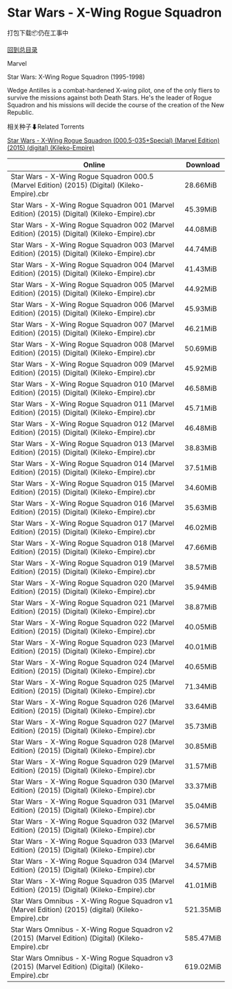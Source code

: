 # Star Wars - X-Wing Rogue Squadron

打包下载📦仍在工事中

[回到总目录](/Catalogs.md)

Marvel

Star Wars: X-Wing Rogue Squadron (1995-1998)

Wedge Antilles is a combat-hardened X-wing pilot, one of the only fliers to survive the missions against both Death Stars. He's the leader of Rogue Squadron and his missions will decide the course of the creation of the New Republic.





相关种子⬇Related Torrents

[Star Wars - X-Wing Rogue Squadron (000.5-035+Special) (Marvel Edition) (2015) (digital) (Kileko-Empire)](https://github.com/alicewish/markdown/blob/master/torrent/Star-Wars---X-Wing-Rogue-Squadron--000-5-035-Special---Marvel-Edition---2015---digital---Kileko-Empire.md)

Online | Download
--- | ---
Star Wars - X-Wing Rogue Squadron 000.5 (Marvel Edition) (2015) (Digital) (Kileko-Empire).cbr | 28.66MiB
Star Wars - X-Wing Rogue Squadron 001 (Marvel Edition) (2015) (Digital) (Kileko-Empire).cbr | 45.39MiB
Star Wars - X-Wing Rogue Squadron 002 (Marvel Edition) (2015) (Digital) (Kileko-Empire).cbr | 44.08MiB
Star Wars - X-Wing Rogue Squadron 003 (Marvel Edition) (2015) (Digital) (Kileko-Empire).cbr | 44.74MiB
Star Wars - X-Wing Rogue Squadron 004 (Marvel Edition) (2015) (Digital) (Kileko-Empire).cbr | 41.43MiB
Star Wars - X-Wing Rogue Squadron 005 (Marvel Edition) (2015) (Digital) (Kileko-Empire).cbr | 44.92MiB
Star Wars - X-Wing Rogue Squadron 006 (Marvel Edition) (2015) (Digital) (Kileko-Empire).cbr | 45.93MiB
Star Wars - X-Wing Rogue Squadron 007 (Marvel Edition) (2015) (Digital) (Kileko-Empire).cbr | 46.21MiB
Star Wars - X-Wing Rogue Squadron 008 (Marvel Edition) (2015) (Digital) (Kileko-Empire).cbr | 50.69MiB
Star Wars - X-Wing Rogue Squadron 009 (Marvel Edition) (2015) (Digital) (Kileko-Empire).cbr | 45.92MiB
Star Wars - X-Wing Rogue Squadron 010 (Marvel Edition) (2015) (Digital) (Kileko-Empire).cbr | 46.58MiB
Star Wars - X-Wing Rogue Squadron 011 (Marvel Edition) (2015) (Digital) (Kileko-Empire).cbr | 45.71MiB
Star Wars - X-Wing Rogue Squadron 012 (Marvel Edition) (2015) (Digital) (Kileko-Empire).cbr | 46.48MiB
Star Wars - X-Wing Rogue Squadron 013 (Marvel Edition) (2015) (Digital) (Kileko-Empire).cbr | 38.83MiB
Star Wars - X-Wing Rogue Squadron 014 (Marvel Edition) (2015) (Digital) (Kileko-Empire).cbr | 37.51MiB
Star Wars - X-Wing Rogue Squadron 015 (Marvel Edition) (2015) (Digital) (Kileko-Empire).cbr | 34.60MiB
Star Wars - X-Wing Rogue Squadron 016 (Marvel Edition) (2015) (Digital) (Kileko-Empire).cbr | 35.63MiB
Star Wars - X-Wing Rogue Squadron 017 (Marvel Edition) (2015) (Digital) (Kileko-Empire).cbr | 46.02MiB
Star Wars - X-Wing Rogue Squadron 018 (Marvel Edition) (2015) (Digital) (Kileko-Empire).cbr | 47.66MiB
Star Wars - X-Wing Rogue Squadron 019 (Marvel Edition) (2015) (Digital) (Kileko-Empire).cbr | 38.57MiB
Star Wars - X-Wing Rogue Squadron 020 (Marvel Edition) (2015) (Digital) (Kileko-Empire).cbr | 35.94MiB
Star Wars - X-Wing Rogue Squadron 021 (Marvel Edition) (2015) (Digital) (Kileko-Empire).cbr | 38.87MiB
Star Wars - X-Wing Rogue Squadron 022 (Marvel Edition) (2015) (Digital) (Kileko-Empire).cbr | 40.05MiB
Star Wars - X-Wing Rogue Squadron 023 (Marvel Edition) (2015) (Digital) (Kileko-Empire).cbr | 40.01MiB
Star Wars - X-Wing Rogue Squadron 024 (Marvel Edition) (2015) (Digital) (Kileko-Empire).cbr | 40.65MiB
Star Wars - X-Wing Rogue Squadron 025 (Marvel Edition) (2015) (Digital) (Kileko-Empire).cbr | 71.34MiB
Star Wars - X-Wing Rogue Squadron 026 (Marvel Edition) (2015) (Digital) (Kileko-Empire).cbr | 33.64MiB
Star Wars - X-Wing Rogue Squadron 027 (Marvel Edition) (2015) (Digital) (Kileko-Empire).cbr | 35.73MiB
Star Wars - X-Wing Rogue Squadron 028 (Marvel Edition) (2015) (Digital) (Kileko-Empire).cbr | 30.85MiB
Star Wars - X-Wing Rogue Squadron 029 (Marvel Edition) (2015) (Digital) (Kileko-Empire).cbr | 31.57MiB
Star Wars - X-Wing Rogue Squadron 030 (Marvel Edition) (2015) (Digital) (Kileko-Empire).cbr | 33.37MiB
Star Wars - X-Wing Rogue Squadron 031 (Marvel Edition) (2015) (Digital) (Kileko-Empire).cbr | 35.04MiB
Star Wars - X-Wing Rogue Squadron 032 (Marvel Edition) (2015) (Digital) (Kileko-Empire).cbr | 36.57MiB
Star Wars - X-Wing Rogue Squadron 033 (Marvel Edition) (2015) (Digital) (Kileko-Empire).cbr | 36.64MiB
Star Wars - X-Wing Rogue Squadron 034 (Marvel Edition) (2015) (Digital) (Kileko-Empire).cbr | 34.57MiB
Star Wars - X-Wing Rogue Squadron 035 (Marvel Edition) (2015) (Digital) (Kileko-Empire).cbr | 41.01MiB
Star Wars Omnibus - X-Wing Rogue Squadron v1 (Marvel Edition) (2015) (digital) (Kileko-Empire).cbr | 521.35MiB
Star Wars Omnibus - X-Wing Rogue Squadron v2 (2015) (Marvel Edition) (Digital) (Kileko-Empire).cbr | 585.47MiB
Star Wars Omnibus - X-Wing Rogue Squadron v3 (2015) (Marvel Edition) (Digital) (Kileko-Empire).cbr | 619.02MiB